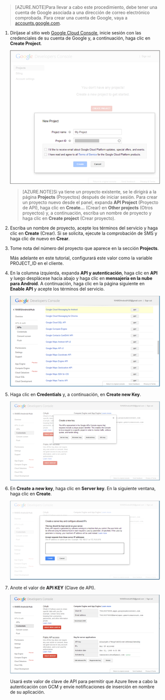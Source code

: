 >[AZURE.NOTE]Para llevar a cabo este procedimiento, debe tener una cuenta de Google asociada a una dirección de correo electrónico comprobada. Para crear una cuenta de Google, vaya a <a href="http://go.microsoft.com/fwlink/p/?LinkId=268302" target="_blank">accounts.google.com</a>.


1. Diríjase al sitio web <a href="http://cloud.google.com/console" target="_blank">Google Cloud Console</a>, inicie sesión con las credenciales de su cuenta de Google y, a continuación, haga clic en **Create Project**.

   	![](./media/notification-hubs-android-get-started/mobile-services-google-new-project.png)

	>[AZURE.NOTE]Si ya tiene un proyecto existente, se le dirigirá a la página <strong>Projects</strong> (Proyectos) después de iniciar sesión. Para crear un proyecto nuevo desde el panel, expanda <strong>API Project</strong> (Proyecto de API), haga clic en <strong>Create...</strong> (Crear) en <strong>Other projects</strong> (Otros proyectos) y, a continuación, escriba un nombre de proyecto y haga clic en <strong>Create project</strong> (Crear proyecto).

2. Escriba un nombre de proyecto, acepte los términos del servicio y haga clic en **Create** (Crear). Si se solicita, ejecute la comprobación de SMS y haga clic de nuevo en **Crear**.

3. Tome nota del número del proyecto que aparece en la sección **Projects**.

	Más adelante en este tutorial, configurará este valor como la variable PROJECT\_ID en el cliente.

4. En la columna izquierda, expanda **API y autenticación**, haga clic en **API** y luego desplácese hacia abajo y haga clic en **mensajería en la nube para Android**. A continuación, haga clic en la página siguiente en **Enable API** y acepte los términos del servicio.

	![](./media/notification-hubs-android-get-started/mobile-services-google-enable-GCM.png)

5. Haga clic en **Credentials** y, a continuación, en **Create new Key**.

   	![](./media/notification-hubs-android-get-started/mobile-services-google-create-server-key.png)

6. En **Create a new key**, haga clic en **Server key**. En la siguiente ventana, haga clic en **Create**.

   	![](./media/notification-hubs-android-get-started/mobile-services-google-create-server-key2.png)

7. Anote el valor de **API KEY** (Clave de API).

   	![](./media/notification-hubs-android-get-started/mobile-services-google-create-server-key3.png)

	Usará este valor de clave de API para permitir que Azure lleve a cabo la autenticación con GCM y envíe notificaciones de inserción en nombre de su aplicación.

<!---HONumber=Oct15_HO3-->